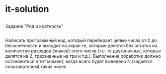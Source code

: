 # it-solution
##
Задание "Ряд и кратность"
##
Написать программный код, который перебирает целые числа от 0 до бесконечности и выводит на экран те, которые делятся без остатка на количество разрядов (знаков) этого числа (т.е. те двухзначные, которые делятся на 2, трехзначные на три и т.д.). Выполнение обработки должно остановиться в тот момент, когда всего будет выведено N (задается пользователем) таких чисел.
